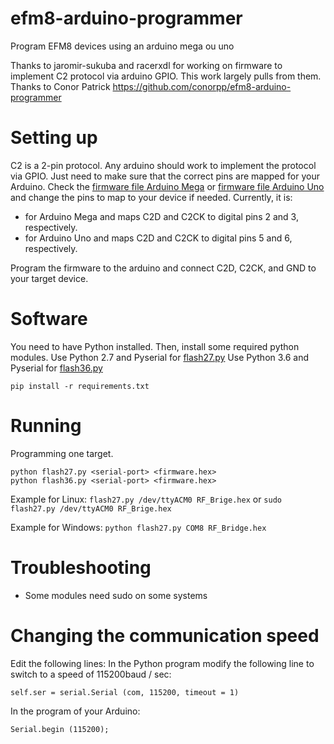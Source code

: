 # efm8-arduino-programmer
Program EFM8 devices using an arduino mega ou uno

Thanks to jaromir-sukuba and racerxdl for working on firmware to implement C2 protocol via arduino GPIO.  This work largely pulls from them.
Thanks to Conor Patrick
https://github.com/conorpp/efm8-arduino-programmer


# Setting up

C2 is a 2-pin protocol.  Any arduino should work to implement the protocol via GPIO.  Just need to make sure that the correct pins are mapped for your Arduino.  Check the [firmware file Arduino Mega](https://github.com/christophe94700/efm8-arduino-programmer/blob/master/prog/arduino_mega.ino#L11) or [firmware file Arduino Uno](https://github.com/christophe94700/efm8-arduino-programmer/blob/master/prog/arduino_uno.ino#L11) and change the pins to map to your device if needed.  Currently, it is:
- for Arduino Mega and maps C2D and C2CK to digital pins 2 and 3, respectively.
- for Arduino Uno and maps C2D and C2CK to digital pins 5 and 6, respectively.

Program the firmware to the arduino and connect C2D, C2CK, and GND to your target device.

# Software

You need to have Python installed.  Then, install some required python modules.
Use Python 2.7 and Pyserial for [flash27.py](https://github.com/christophe94700/efm8-arduino-programmer/blob/master/flash27.py)
Use Python 3.6 and Pyserial for [flash36.py](https://github.com/christophe94700/efm8-arduino-programmer/blob/master/flash36.py)

```
pip install -r requirements.txt
```

# Running

Programming one target.

```
python flash27.py <serial-port> <firmware.hex>
python flash36.py <serial-port> <firmware.hex>
```

Example for Linux: 
```flash27.py /dev/ttyACM0 RF_Brige.hex```
or 
```sudo flash27.py /dev/ttyACM0 RF_Brige.hex```

Example for Windows: ```python flash27.py COM8 RF_Bridge.hex```

# Troubleshooting

- Some modules need sudo on some systems

# Changing the communication speed


Edit the following lines:
In the Python program modify the following line to switch to a speed of 115200baud / sec:

    self.ser = serial.Serial (com, 115200, timeout = 1)
In the program of your Arduino:

    Serial.begin (115200);
